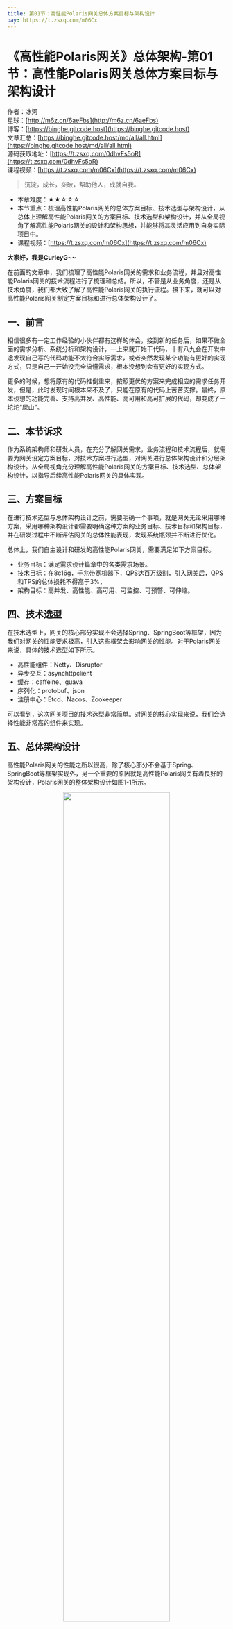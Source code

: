 ```yaml
---
title: 第01节：高性能Polaris网关总体方案目标与架构设计
pay: https://t.zsxq.com/m06Cx
---
```


# 《高性能Polaris网关》总体架构-第01节：高性能Polaris网关总体方案目标与架构设计

作者：冰河
<br/>星球：[http://m6z.cn/6aeFbs](http://m6z.cn/6aeFbs)
<br/>博客：[https://binghe.gitcode.host](https://binghe.gitcode.host)
<br/>文章汇总：[https://binghe.gitcode.host/md/all/all.html](https://binghe.gitcode.host/md/all/all.html)
<br/>源码获取地址：[https://t.zsxq.com/0dhvFs5oR](https://t.zsxq.com/0dhvFs5oR)
<br/>课程视频：[https://t.zsxq.com/m06Cx](https://t.zsxq.com/m06Cx)

> 沉淀，成长，突破，帮助他人，成就自我。

* 本章难度：★★☆☆☆
* 本节重点：梳理高性能Polaris网关的总体方案目标、技术选型与架构设计，从总体上理解高性能Polaris网关的方案目标、技术选型和架构设计，并从全局视角了解高性能Polaris网关的设计和架构思想，并能够将其灵活应用到自身实际项目中。
* 课程视频：[https://t.zsxq.com/m06Cx](https://t.zsxq.com/m06Cx)

**大家好，我是CurleyG~~**

在前面的文章中，我们梳理了高性能Polaris网关的需求和业务流程，并且对高性能Polaris网关的技术流程进行了梳理和总结。所以，不管是从业务角度，还是从技术角度，我们都大致了解了高性能Polaris网关的执行流程。接下来，就可以对高性能Polaris网关制定方案目标和进行总体架构设计了。

## 一、前言

相信很多有一定工作经验的小伙伴都有这样的体会，接到新的任务后，如果不做全面的需求分析、系统分析和架构设计，一上来就开始干代码，十有八九会在开发中途发现自己写的代码功能不太符合实际需求，或者突然发现某个功能有更好的实现方式，只是自己一开始没完全搞懂需求，根本没想到会有更好的实现方式。

更多的时候，想将原有的代码推倒重来，按照更优的方案来完成相应的需求任务开发，但是，此时发现时间根本来不及了，只能在原有的代码上苦苦支撑。最终，原本设想的功能完善、支持高并发、高性能、高可用和高可扩展的代码，却变成了一坨坨“屎山”。

## 二、本节诉求

作为系统架构师和研发人员，在充分了解网关需求，业务流程和技术流程后，就需要为网关设定方案目标，对技术方案进行选型，对网关进行总体架构设计和分层架构设计。从全局视角充分理解高性能Polaris网关的方案目标、技术选型、总体架构设计，以指导后续高性能Polaris网关的具体实现。

## 三、方案目标

在进行技术选型与总体架构设计之前，需要明确一个事项，就是网关无论采用哪种方案，采用哪种架构设计都需要明确这种方案的业务目标、技术目标和架构目标，并在研发过程中不断评估网关的总体性能表现，发现系统瓶颈并不断进行优化。

总体上，我们自主设计和研发的高性能Polaris网关，需要满足如下方案目标。

* 业务目标：满足需求设计篇章中的各类需求场景。
* 技术目标：在8c16g，千兆带宽机器下，QPS达百万级别，引入网关后，QPS和TPS的总体损耗不得高于3%，
* 架构目标：高并发、高性能、高可用、可监控、可预警、可伸缩。

## 四、技术选型

在技术选型上，网关的核心部分实现不会选择Spring、SpringBoot等框架，因为我们对网关的性能要求极高，引入这些框架会影响网关的性能。对于Polaris网关来说，具体的技术选型如下所示。

* 高性能组件：Netty、Disruptor
* 异步交互：asynchttpclient
* 缓存：caffeine、guava
* 序列化：protobuf、json
* 注册中心：Etcd、Nacos、Zookeeper

可以看到，这次网关项目的技术选型非常简单。对网关的核心实现来说，我们会选择性能非常高的组件来实现。

## 五、总体架构设计

高性能Polaris网关的性能之所以很高，除了核心部分不会基于Spring、SpringBoot等框架实现外，另一个重要的原因就是高性能Polaris网关有着良好的架构设计，Polaris网关的整体架构设计如图1-1所示。

<div align="center">
    <img src="https://binghe.gitcode.host/images/project/gateway/2024-07-20-001.png?raw=true" width="70%">
    <br/>
</div>

在高性能Polaris网关中，我们采用微内核、插件化的架构设计，每一部分都是以插件的形式提供服务，整个网关会内置核心插件，并提供标准的SPI机制，供使用方根据自己的实际需求，可自定义需要的其他插件。

## 六、网关内部执行流程

## 查看完整文章

加入[冰河技术](https://public.zsxq.com/groups/15552115418882.html)知识星球，解锁完整技术文章、小册、视频与完整代码
